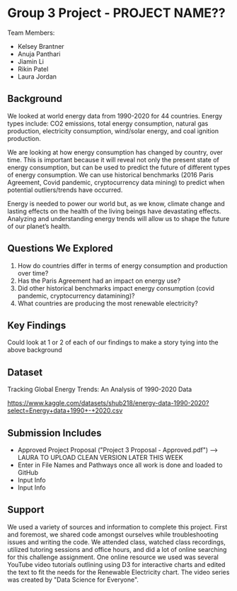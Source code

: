 # Group 3 Project - PROJECT NAME??
Team Members: 
* Kelsey Brantner
* Anuja Panthari
* Jiamin Li
* Rikin Patel
* Laura Jordan

## Background
We looked at world energy data from 1990-2020 for 44 countries. Energy types include: CO2 emissions, total energy consumption, natural gas production, electricity consumption, wind/solar energy, and coal ignition production. 

We are looking at how energy consumption has changed by country, over time. This is important because it will reveal not only the present state of energy consumption, but can be used to predict the future of different types of energy consumption. We can use historical benchmarks (2016 Paris Agreement, Covid pandemic, cryptocurrency data mining) to predict when potential outliers/trends have occurred. 

Energy is needed to power our world but, as we know, climate change and lasting effects on the health of the living beings have devastating effects. Analyzing and understanding energy trends will allow us to shape the future of our planet’s health. 

## Questions We Explored
1. How do countries differ in terms of energy consumption and production over time? 
2. Has the Paris Agreement had an impact on energy use?
3. Did other historical benchmarks impact energy consumption (covid pandemic, cryptocurrency datamining)?
4. What countries are producing the most renewable electricity?

## Key Findings
Could look at 1 or 2 of each of our findings to make a story tying into the above background

## Dataset
Tracking Global Energy Trends: An Analysis of 1990-2020 Data

https://www.kaggle.com/datasets/shub218/energy-data-1990-2020?select=Energy+data+1990+-+2020.csv

## Submission Includes
* Approved Project Proposal ("Project 3 Proposal - Approved.pdf") --> LAURA TO UPLOAD CLEAN VERSION LATER THIS WEEK 
* Enter in File Names and Pathways once all work is done and loaded to GitHub
* Input Info
* Input Info


## Support
We used a variety of sources and information to complete this project. First and foremost, we shared code amongst ourselves while troubleshooting issues and writing the code. We attended class, watched class recordings, utilized tutoring sessions and office hours, and did a lot of online searching for this challenge assignment. One online resource we used was several YouTube video tutorials outlining using D3 for interactive charts and edited the text to fit the needs for the Renewable Electricity chart. The video series was created by "Data Science for Everyone".


